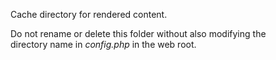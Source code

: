 Cache directory for rendered content.

Do not rename or delete this folder without also modifying the  
directory name in *config.php* in the web root.
